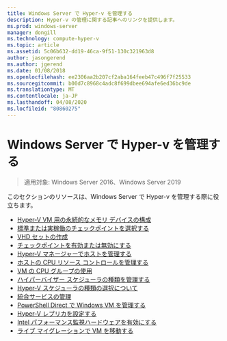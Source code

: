 ```yaml
---
title: Windows Server で Hyper-v を管理する
description: Hyper-v の管理に関する記事へのリンクを提供します。
ms.prod: windows-server
manager: dongill
ms.technology: compute-hyper-v
ms.topic: article
ms.assetid: 5c06b632-dd19-46ca-9f51-130c321963d8
author: jasongerend
ms.author: jgerend
ms.date: 01/08/2018
ms.openlocfilehash: ee2306aa2b207cf2aba164feeb47c496f7f25533
ms.sourcegitcommit: b00d7c8968c4adc8f699dbee694afe6ed36bc9de
ms.translationtype: MT
ms.contentlocale: ja-JP
ms.lasthandoff: 04/08/2020
ms.locfileid: "80860275"
---
```

# <a name="manage-hyper-v-on-windows-server"></a>Windows Server で Hyper-v を管理する

>適用対象: Windows Server 2016、Windows Server 2019

このセクションのリソースは、Windows Server で Hyper-v を管理する際に役立ちます。

- [Hyper-V VM 用の永続的なメモリ デバイスの構成](persistent-memory-cmdlets.md)
- [標準または実稼働のチェックポイントを選択する](Choose-between-standard-or-production-checkpoints-in-Hyper-V.md)
- [VHD セットの作成](Create-VHDSet-file.md)
- [チェックポイントを有効または無効にする](Enable-or-disable-checkpoints-in-Hyper-V.md)
- [Hyper-V マネージャーでホストを管理する](Remotely-manage-Hyper-V-hosts.md)
- [ホストの CPU リソース コントロールを管理する](manage-hyper-v-minroot-2016.md)
- [VM の CPU グループの使用](manage-hyper-v-cpugroups.md)
- [ハイパーバイザー スケジューラの種類を管理する](manage-hyper-v-scheduler-types.md)
- [Hyper-V スケジューラの種類の選択について](about-hyper-v-scheduler-type-selection.md)
- [統合サービスの管理](Manage-Hyper-V-integration-services.md)
- [PowerShell Direct で Windows VM を管理する](Manage-Windows-virtual-machines-with-powershell-direct.md)
- [Hyper-V レプリカを設定する](Set-up-Hyper-V-Replica.md) 
- [Intel パフォーマンス監視ハードウェアを有効にする](Performance-Monitoring-Hardware.md)
- [ライブ マイグレーションで VM を移動する](Live-migration-overview.md)
